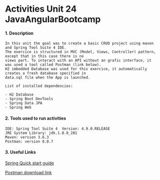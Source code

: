 # Activities Unit 24 JavaAngularBootcamp

#### 1. Description
```
In this unit the goal was to create a basic CRUD project using maven and Spring Tool Suite 4 IDE. 
The exercice is structured in MVC (Model, Views, Controller) pattern, except that in this case there is no 
views part. To interact with an API without an grafic interface, it was used a tool called Postman (link below).
H2 imbedded Database was used for this exercice, it automatically creates a fresh database specified in 
data.sql file when the App is launched.

List of installed dependencies:

- H2 Database 
- Spring Boot DevTools
- Spring Data JPA
- Spring Web
```

#### 2. Tools used to run activities
```
IDE: Spring Tool Suite 4  Version: 4.9.0.RELEASE
JRE System Library: jdk.1.8.0_281  
Maven: version 3.6.3 
Postman: version 8.0.7
```
#### 3. Useful Links

[Spring Quick start guide](https://spring.io/quickstart)

[Postman download link](https://www.postman.com/downloads/)




